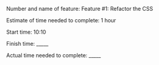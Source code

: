 Number and name of feature: Feature #1: Refactor the CSS

Estimate of time needed to complete: 1 hour

Start time: 10:10

Finish time: _____

Actual time needed to complete: _____